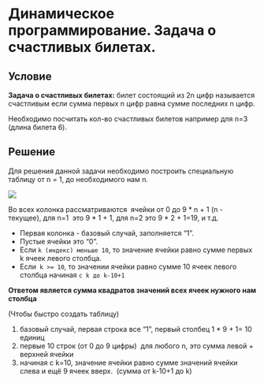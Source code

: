 # Динамическое программирование. Задача о счастливых билетах.

## Условие

**Задача о счастливых билетах:** билет состоящий из 2n цифр называется счастливым если сумма первых n цифр равна сумме последних n цифр.

Необходимо посчитать кол-во счастливых билетов например для n=3 (длина билета 6).

## Решение

Для решения данной задачи необходимо построить специальную таблицу от n = 1, до необходимого нам n.

![](https://lh7-us.googleusercontent.com/docsz/AD_4nXe4_H7ekhiqaYyHZzygmRe5jqifIuxhHGU5V833YoZn859Ld39sHlIajtmDeaCpoqSx55Z1pHn42Yi1vWOytjk_1NyMrhjcyYFlCdTqhOrYcQ8ku8k36GvwVXdNqHEEnAq3LXy6ZQ9wwJ1J0GIhHgzOE-hM?key=9gziK4gT-jwK64_BpOeehQ)

Во всех колонка рассматриваются  ячейки от 0 до 9 * n + 1 (n - текущее), для n=1  это 9 * 1 + 1, для n=2 это 9 * 2 + 1=19, и т.д.

* Первая колонка - базовый случай, заполняется “1”.
* Пустые ячейки это “0”.
* Если `k (индекс) меньше 10`, то значение ячейки равно сумме первых k ячеек левого столбца.
* Если` k >= 10`, то значении ячейки равно сумме 10 ячеек левого столбца начиная `с k до k-10+1`

**Ответом является сумма квадратов значений всех ячеек нужного нам столбца**

(Чтобы быстро создать таблицу)
1. базовый случай, первая строка все “1”, первый столбец 1 * 9 + 1= 10 единиц
2. первые 10 строк (от 0 до 9 цифры)  для любого n, это сумма левой + верхней ячейки
3. начиная с k=10, значение ячейки равно сумме значений ячейки слева и ещё 9 ячеек вверх.  (сумма от k-10+1 до k)
